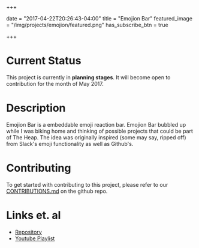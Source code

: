 +++

date = "2017-04-22T20:26:43-04:00"
title = "Emojion Bar"
featured_image = "/img/projects/emojion/featured.png"
has_subscribe_btn = true

+++

# Current Status

This project is currently in **planning stages**. It will become open to contribution for the month of May 2017.

# Description

Emojion Bar is a embeddable emoji reaction bar. Emojion Bar bubbled up while I was biking home and thinking of possible projects that could be part of The Heap. The idea was originally inspired (some may say, ripped off) from Slack's emoji functionality as well as Github's. 

# Contributing

To get started with contributing to this project, please refer to our [CONTRIBUTIONS.md](https://github.com/the-heap/Emojions/blob/master/CONTRIBUTING.md) on the github repo.

# Links et. al

- [Repository](https://github.com/the-heap/Emojions)
- [Youtube Playlist](https://www.youtube.com/playlist?list=PL7mNTF1eVPB679r1ZBCCPx4SaaOssZKEL)
